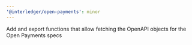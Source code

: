 ```yaml
---
'@interledger/open-payments': minor
---
```


Add and export functions that allow fetching the OpenAPI objects for the Open Payments specs
